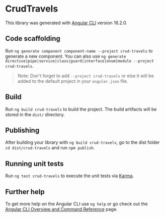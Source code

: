 # CrudTravels

This library was generated with [Angular CLI](https://github.com/angular/angular-cli) version 16.2.0.

## Code scaffolding

Run `ng generate component component-name --project crud-travels` to generate a new component. You can also use `ng generate directive|pipe|service|class|guard|interface|enum|module --project crud-travels`.
> Note: Don't forget to add `--project crud-travels` or else it will be added to the default project in your `angular.json` file. 

## Build

Run `ng build crud-travels` to build the project. The build artifacts will be stored in the `dist/` directory.

## Publishing

After building your library with `ng build crud-travels`, go to the dist folder `cd dist/crud-travels` and run `npm publish`.

## Running unit tests

Run `ng test crud-travels` to execute the unit tests via [Karma](https://karma-runner.github.io).

## Further help

To get more help on the Angular CLI use `ng help` or go check out the [Angular CLI Overview and Command Reference](https://angular.io/cli) page.
